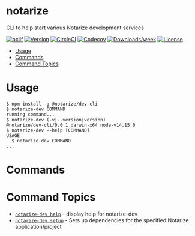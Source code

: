 notarize
========

CLI to help start various Notarize development services

[![oclif](https://img.shields.io/badge/cli-oclif-brightgreen.svg)](https://oclif.io)
[![Version](https://img.shields.io/npm/v/notarize.svg)](https://npmjs.org/package/notarize)
[![CircleCI](https://circleci.com/gh/repositories/cli/tree/master.svg?style=shield)](https://circleci.com/gh/repositories/cli/tree/master)
[![Codecov](https://codecov.io/gh/repositories/cli/branch/master/graph/badge.svg)](https://codecov.io/gh/repositories/cli)
[![Downloads/week](https://img.shields.io/npm/dw/notarize.svg)](https://npmjs.org/package/notarize)
[![License](https://img.shields.io/npm/l/notarize.svg)](https://github.com/repositories/cli/blob/master/package.json)

<!-- toc -->
* [Usage](#usage)
* [Commands](#commands)
* [Command Topics](#command-topics)
<!-- tocstop -->
# Usage
<!-- usage -->
```sh-session
$ npm install -g @notarize/dev-cli
$ notarize-dev COMMAND
running command...
$ notarize-dev (-v|--version|version)
@notarize/dev-cli/0.0.1 darwin-x64 node-v14.15.0
$ notarize-dev --help [COMMAND]
USAGE
  $ notarize-dev COMMAND
...
```
<!-- usagestop -->
# Commands
<!-- commands -->
# Command Topics

* [`notarize-dev help`](docs/help.md) - display help for notarize-dev
* [`notarize-dev setup`](docs/setup.md) - Sets up dependencies for the specified Notarize application/project

<!-- commandsstop -->
